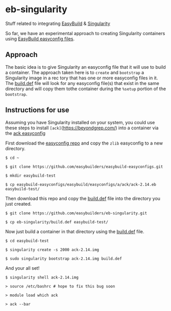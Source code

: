 # eb-singularity                                                                
Stuff related to integrating [EasyBuild](https://github.com/easybuilders/easybuild) &amp; [Singularity](https://github.com/singularityware/singularity)
                                                                                
So far, we have an experimental approach to creating Singularity containers using [EasyBuild easyconfig files](https://github.com/easybuilders/easybuild-easyconfigs).
                                                                                
## Approach                                                                     
The basic idea is to give Singularity an easyconfig file that it will use to build a container. The approach taken here is to `create` and `bootstrap` a Singularity image in a rec   tory that has one or more easyconfig files in it.  The [build.def](/build.def) file will look for any easyconfig file(s) that exist in the same directory and will copy them tothe     container during the `%setup` portion of the `bootstrap`.  
                                                                                
## Instructions for use                                                         
Assuming you have Singularity installed on your system, you could use these steps to install `[ack]`(https://beyondgrep.com/) into a container via the [ack easyconfig](https://github.com/easybuilders/easybuild-easyconfigs/blob/master/easybuild/easyconfigs/a/ack/ack-2.14.eb) 
                                                                                
First download the [easyconfig repo](https://github.com/easybuilders/easybuild-easyconfigs) and copy the `zlib` easyconfig to a new directory.
```                                                                             
$ cd ~                                                                          
                                                                                
$ git clone https://github.com/easybuilders/easybuild-easyconfigs.git           
                                                                                
$ mkdir easybuild-test                                                          
                                                                                
$ cp easybuild-easyconfigs/easybuild/easyconfigs/a/ack/ack-2.14.eb easybuild-test/
```                                                                             
Then download this repo and copy the [build.def](/build.def) file into the directory you just created.
```                                                                             
$ git clone https://github.com/easybuilders/eb-singularity.git

$ cp eb-singularity/build.def easybuild-test/                                                                                                               
```
Now just build a container in that directory using the [build.def](/build.def) file.
```
$ cd easybuild-test

$ singularity create -s 2000 ack-2.14.img

$ sudo singularity bootstrap ack-2.14.img build.def
```
And your all set!
```
$ singularity shell ack-2.14.img

> source /etc/bashrc # hope to fix this bug soon

> module load which ack

> ack --bar
```

